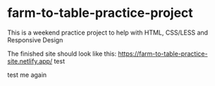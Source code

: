 # farm-to-table-practice-project
This is a weekend practice project to help with HTML, CSS/LESS and Responsive Design


The finished site should look like this: https://farm-to-table-practice-site.netlify.app/
test

test me again